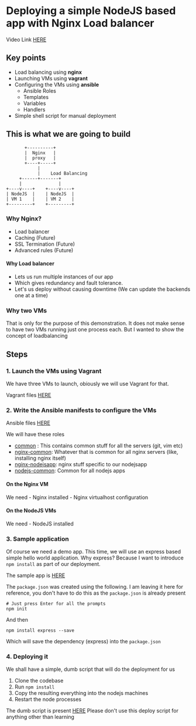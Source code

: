 # Deploying a simple NodeJS based app with Nginx Load balancer

Video Link [HERE](https://www.youtube.com/watch?v=HCbc-m2CVVw&list=PLxYCgfC5WpnsAg5LddfjlidAHJNqRUN14&index=22)

## Key points

- Load balancing using **nginx**
- Launching VMs using **vagrant**
- Configuring the VMs using **ansible**
  - Ansible Roles
  - Templates
  - Variables
  - Handlers
- Simple shell script for manual deployment


## This is what we are going to build

```
       +----------+
       |  Nginx   |
       |  proxy   |
       +----+-----+
            |
            |    Load Balancing
     +------+-------+
     |              |
+----v----+    +----v----+
| NodeJS  |    | NodeJS  |
| VM 1    |    | VM 2    |
+---------+    +---------+
```


### Why Nginx?

- Load balancer
- Caching (Future)
- SSL Termination (Future)
- Advanced rules (Future)

#### Why Load balancer
- Lets us run multiple instances of our app
- Which gives redundancy and fault tolerance.
- Let's us deploy without causing downtime (We can update the backends one at a time)

### Why two VMs

That is only for the purpose of this demonstration. It does not make sense to
have two VMs running just one process each. But I wanted to show the concept
of loadbalancing

## Steps

### 1. Launch the VMs using Vagrant

We have three VMs to launch, obiously we will use Vagrant for that.

Vagrant files [HERE](../infrastructure/vagrant/apps/nodejsapp)



### 2. Write the Ansible manifests to configure the VMs

Ansible files [HERE](../infrastructure/ansible)

We will have these roles

- [common](../infrastructure/ansible/roles/common) : This contains common stuff for all the servers (git, vim etc)
- [nginx-common](../infrastructure/ansible/roles/nginx-common): Whatever that is common for all nginx servers (like, installing nginx itself)
- [nginx-nodejsapp](../infrastructure/ansible/roles/nginx-nodejsapp): nginx stuff specific to our nodejsapp
- [nodejs-common](../infrastructure/ansible/roles/nodejs-common): Common for all nodejs apps

#### On the Nginx VM

We need
    - Nginx installed
    - Nginx virtualhost configuration

#### On the NodeJS VMs

We need
    - NodeJS installed




### 3. Sample application

Of course we need a demo app. This time, we will use an express based simple 
hello world application. Why express? Because I want to introduce `npm install`
as part of our deployment.

The sample app is [HERE](../demo-apps/nodejsapp)

The `package.json` was created using the following. I am leaving it here
for reference, you don't have to do this as the `package.json` is already
present
```
# Just press Enter for all the prompts
npm init
```

And then
```
npm install express --save
```
Which will save the dependency (express) into the `package.json`

### 4. Deploying it

We shall have a simple, dumb script that will do the deployment for us

1. Clone the codebase
2. Run `npm install`
3. Copy the resulting everything into the nodejs machines
4. Restart the node processes

The dumb script is present [HERE](../demo-apps/nodejsapp/deploy.sh)
Please don't use this deploy script for anything other than learning
